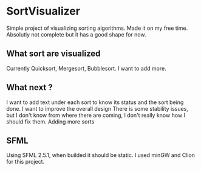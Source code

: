 # SortVisualizer

Simple project of visualizing sorting algorithms.
Made it on my free time. Absolutly not complete but it has a good shape for now.

## What sort are visualized
Currently Quicksort, Mergesort, Bubblesort.
I want to add more.

## What next ?
I want to add text under each sort to know its status and the sort being done.
I want to improve the overall design
There is some stability issues, but I don't know from where there are coming, I don't really know how I should fix them.
Adding more sorts

## SFML
Using SFML 2.5.1, when builded it should be static.
I used minGW and Clion for this project.
